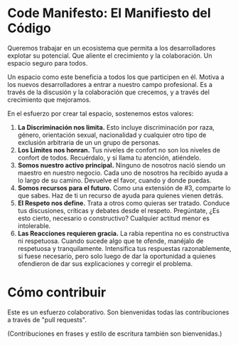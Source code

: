 Code Manifesto: El Manifiesto del Código
========================================

Queremos trabajar en un ecosistema que permita a los desarrolladores explotar su potencial. Que aliente el crecimiento y la colaboración. Un espacio seguro para todos. 

Un espacio como este beneficia a todos los que participen en él. Motiva a los nuevos desarrolladores a entrar a nuestro campo profesional. Es a través de la discusión y la colaboración que crecemos, y a través del crecimiento que mejoramos. 

En el esfuerzo por crear tal espacio, sostenemos estos valores:

1. **La Discriminación nos limita.** Esto incluye discriminación por raza, género, orientación sexual, nacionalidad y cualquier otro tipo de exclusión arbitraria de un un grupo de personas. 
2. **Los Límites nos honran.** Tus niveles de confort no son los niveles de confort de todos. Recuérdalo, y si llama tu atención, atiéndelo.
3. **Somos nuestro activo principal.** Ninguno de nosotros nació siendo un maestro en nuestro negocio. Cada uno de nosotros ha recibido ayuda a lo largo de su camino. Devuelve el favor, cuando y donde puedas. 
4. **Somos recursos para el futuro.** Como una extensión de #3, comparte lo que sabes. Haz de ti un recurso de ayuda para quienes vienen detrás. 
5. **El Respeto nos define.** Trata a otros como quieras ser tratado. Conduce tus discusiones, críticas y debates desde el respeto. Pregúntate, ¿Es esto cierto, necesario o constructivo? Cualquier actitud menor es intolerable. 
6. **Las Reacciones requieren gracia.** La rabia repentina no es constructiva ni respetuosa. Cuando sucede algo que te ofende, manéjalo de respetuosa y tranquilamente. Intensifica tus respuestas razonablemente, si fuese necesario, pero solo luego de dar la oportunidad a quienes ofendieron de dar sus explicaciones y corregir el problema. 


Cómo contribuir
===============

Este es un esfuerzo colaborativo. Son bienvenidas todas las contribuciones a través de "pull requests". 

(Contribuciones en frases y estilo de escritura también son bienvenidas.)